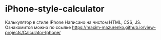 # iPhone-style-calculator
Калькулятор в стиле IPhone 
Написано на чистом HTML, CSS, JS.
Ознакомится можно по ссылке https://maxim-mazurenko.github.io/view-projects/Calculator-Iphone/
